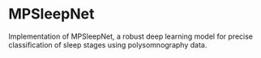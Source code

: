 # MPSleepNet
Implementation of MPSleepNet, a robust deep learning model for precise classification of sleep stages using polysomnography data. 
